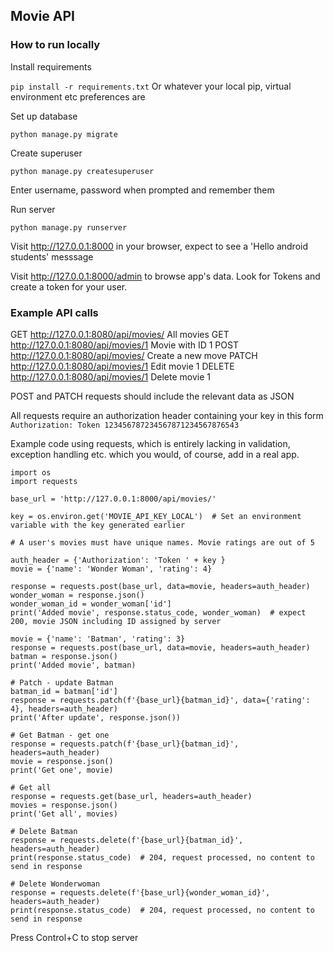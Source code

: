 ## Movie API 

### How to run locally 

Install requirements

`pip install -r requirements.txt`   Or whatever your local pip, virtual environment etc preferences are 

Set up database 

`python manage.py migrate`

Create superuser 

`python manage.py createsuperuser`

Enter username, password when prompted and remember them

Run server 

`python manage.py runserver`

Visit http://127.0.0.1:8000 in your browser, expect to see a 'Hello android students' messsage

Visit http://127.0.0.1:8000/admin to browse app's data. Look for Tokens and create a token for your user. 

### Example API calls

GET http://127.0.0.1:8080/api/movies/   All movies
GET http://127.0.0.1:8080/api/movies/1   Movie with ID 1
POST http://127.0.0.1:8080/api/movies/   Create a new move
PATCH http://127.0.0.1:8080/api/movies/1   Edit movie 1
DELETE http://127.0.0.1:8080/api/movies/1   Delete movie 1

POST and PATCH requests should include the relevant data as JSON 

All requests require an authorization header containing your key in this form `Authorization: Token 123456787234567871234567876543`

Example code using requests, which is entirely lacking in validation, exception handling etc. which you would, of course, add in a real app. 

```
import os 
import requests 

base_url = 'http://127.0.0.1:8000/api/movies/'

key = os.environ.get('MOVIE_API_KEY_LOCAL')  # Set an environment variable with the key generated earlier

# A user's movies must have unique names. Movie ratings are out of 5

auth_header = {'Authorization': 'Token ' + key }
movie = {'name': 'Wonder Woman', 'rating': 4}

response = requests.post(base_url, data=movie, headers=auth_header)
wonder_woman = response.json()
wonder_woman_id = wonder_woman['id']
print('Added movie', response.status_code, wonder_woman)  # expect 200, movie JSON including ID assigned by server 

movie = {'name': 'Batman', 'rating': 3}
response = requests.post(base_url, data=movie, headers=auth_header)
batman = response.json()
print('Added movie', batman)

# Patch - update Batman 
batman_id = batman['id']
response = requests.patch(f'{base_url}{batman_id}', data={'rating': 4}, headers=auth_header)
print('After update', response.json())

# Get Batman - get one 
response = requests.patch(f'{base_url}{batman_id}', headers=auth_header)
movie = response.json()
print('Get one', movie)

# Get all 
response = requests.get(base_url, headers=auth_header)
movies = response.json()
print('Get all', movies)

# Delete Batman 
response = requests.delete(f'{base_url}{batman_id}', headers=auth_header)
print(response.status_code)  # 204, request processed, no content to send in response 

# Delete Wonderwoman 
response = requests.delete(f'{base_url}{wonder_woman_id}', headers=auth_header)
print(response.status_code)  # 204, request processed, no content to send in response 

```

Press Control+C to stop server 
